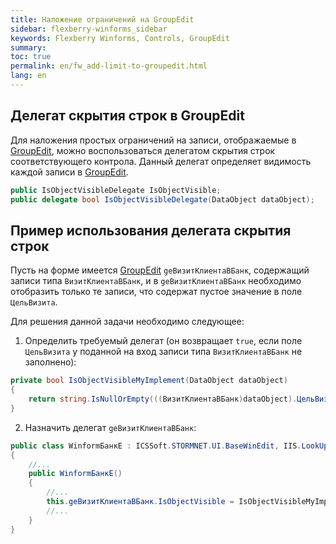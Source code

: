 ```yaml
---
title: Наложение ограничений на GroupEdit
sidebar: flexberry-winforms_sidebar
keywords: Flexberry Winforms, Controls, GroupEdit
summary: 
toc: true
permalink: en/fw_add-limit-to-groupedit.html
lang: en
---
```


## Делегат скрытия строк в GroupEdit

Для наложения простых ограничений на записи, отображаемые в [GroupEdit](fw_group-edit.html), можно воспользоваться делегатом скрытия строк соответствующего контрола. Данный делегат определяет видимость каждой записи в [GroupEdit](fw_group-edit.html).

```csharp
public IsObjectVisibleDelegate IsObjectVisible;
public delegate bool IsObjectVisibleDelegate(DataObject dataObject);
```

## Пример использования делегата скрытия строк

Пусть на форме имеется [GroupEdit](fw_group-edit.html) `geВизитКлиентаВБанк`, содержащий записи типа `ВизитКлиентаВБанк`, и в `geВизитКлиентаВБанк` необходимо отобразить только те записи, что содержат пустое значение в поле `ЦельВизита`.

Для решения данной задачи необходимо следующее:

1) Определить требуемый делегат (он возвращает `true`, если поле `ЦельВизита` у поданной на вход записи типа `ВизитКлиентаВБанк` не заполнено):

```csharp
private bool IsObjectVisibleMyImplement(DataObject dataObject)
{
	return string.IsNullOrEmpty(((ВизитКлиентаВБанк)dataObject).ЦельВизита);
}
```

2) Назначить делегат `geВизитКлиентаВБанк`:

```csharp
public class WinformБанкE : ICSSoft.STORMNET.UI.BaseWinEdit, IIS.LookUpEditManager2.DPDIБанкE
{
	//...
	public WinformБанкE()
	{
		//...
		this.geВизитКлиентаВБанк.IsObjectVisible = IsObjectVisibleMyImplement;
		//...
	}
}
```
